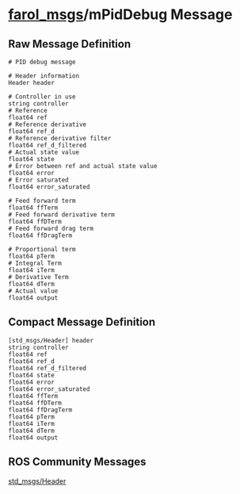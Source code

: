 [farol\_msgs](README.md)/mPidDebug Message
==================================================

Raw Message Definition
----------------------
```
# PID debug message  
  
# Header information  
Header header  
  
# Controller in use  
string controller  
# Reference  
float64 ref  
# Reference derivative  
float64 ref_d  
# Reference derivative filter  
float64 ref_d_filtered  
# Actual state value  
float64 state  
# Error between ref and actual state value  
float64 error  
# Error saturated  
float64 error_saturated  
  
# Feed forward term   
float64 ffTerm  
# Feed forward derivative term  
float64 ffDTerm  
# Feed forward drag term  
float64 ffDragTerm  
  
# Proportional term  
float64 pTerm  
# Integral Term  
float64 iTerm  
# Derivative Term  
float64 dTerm  
# Actual value  
float64 output  
```

Compact Message Definition
--------------------------
```
[std_msgs/Header] header  
string controller  
float64 ref  
float64 ref_d  
float64 ref_d_filtered  
float64 state  
float64 error  
float64 error_saturated  
float64 ffTerm  
float64 ffDTerm  
float64 ffDragTerm  
float64 pTerm  
float64 iTerm  
float64 dTerm  
float64 output  
```

ROS Community Messages 
--------------------------
[std_msgs/Header](http://docs.ros.org/en/noetic/api/std_msgs/html/msg/Header.html)


